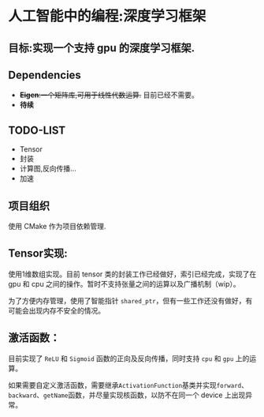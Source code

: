 # 人工智能中的编程:深度学习框架
## 目标:实现一个支持 gpu 的深度学习框架.
## Dependencies
- ~~**Eigen**:一个矩阵库,可用于线性代数运算.~~ 目前已经不需要。
- **待续**
## TODO-LIST
- Tensor
- 封装
- 计算图,反向传播...
- 加速

## 项目组织
使用 CMake 作为项目依赖管理.

## Tensor实现:
使用1维数组实现。目前 tensor 类的封装工作已经做好，索引已经完成，实现了在 gpu 和 cpu 之间的操作。暂时不支持张量之间的运算以及广播机制（wip）。

为了方便内存管理，使用了智能指针 `shared_ptr`，但有一些工作还没有做好，有可能会出现内存不安全的情况。

## 激活函数：
目前实现了 `ReLU` 和 `Sigmoid` 函数的正向及反向传播，同时支持 `cpu` 和 `gpu` 上的运算。

如果需要自定义激活函数，需要继承`ActivationFunction`基类并实现`forward`、`backward`、`getName`函数，并尽量实现核函数，以防不在同一个 device 上出现异常。